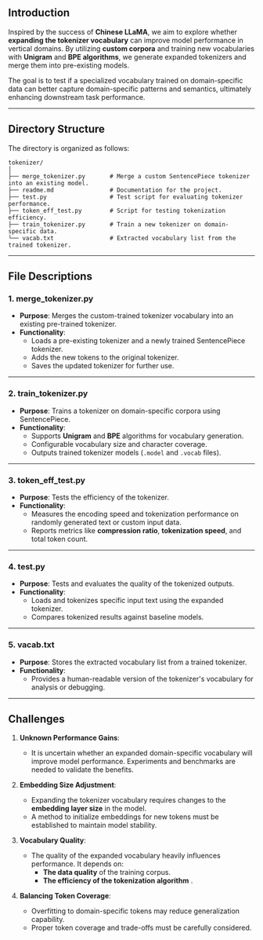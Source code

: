 ## Introduction

Inspired by the success of **Chinese LLaMA**, we aim to explore whether **expanding the tokenizer vocabulary** can improve model performance in vertical domains. By utilizing **custom corpora** and training new vocabularies with **Unigram** and **BPE algorithms**, we generate expanded tokenizers and merge them into pre-existing models. 

The goal is to test if a specialized vocabulary trained on domain-specific data can better capture domain-specific patterns and semantics, ultimately enhancing downstream task performance.

---

## Directory Structure

The directory is organized as follows:

```plaintext
tokenizer/
│
├── merge_tokenizer.py       # Merge a custom SentencePiece tokenizer into an existing model.
├── readme.md                # Documentation for the project.
├── test.py                  # Test script for evaluating tokenizer performance.
├── token_eff_test.py        # Script for testing tokenization efficiency.
├── train_tokenizer.py       # Train a new tokenizer on domain-specific data.
└── vacab.txt                # Extracted vocabulary list from the trained tokenizer.
```

---

## File Descriptions

### 1. **merge_tokenizer.py**
   - **Purpose**: Merges the custom-trained tokenizer vocabulary into an existing pre-trained tokenizer.
   - **Functionality**:
     - Loads a pre-existing tokenizer and a newly trained SentencePiece tokenizer.
     - Adds the new tokens to the original tokenizer.
     - Saves the updated tokenizer for further use.

---

### 2. **train_tokenizer.py**
   - **Purpose**: Trains a tokenizer on domain-specific corpora using SentencePiece.
   - **Functionality**:
     - Supports **Unigram** and **BPE** algorithms for vocabulary generation.
     - Configurable vocabulary size and character coverage.
     - Outputs trained tokenizer models (`.model` and `.vocab` files).

---

### 3. **token_eff_test.py**
   - **Purpose**: Tests the efficiency of the tokenizer.
   - **Functionality**:
     - Measures the encoding speed and tokenization performance on randomly generated text or custom input data.
     - Reports metrics like **compression ratio**, **tokenization speed**, and total token count.

---

### 4. **test.py**
   - **Purpose**: Tests and evaluates the quality of the tokenized outputs.
   - **Functionality**:
     - Loads and tokenizes specific input text using the expanded tokenizer.
     - Compares tokenized results against baseline models.

---

### 5. **vacab.txt**
   - **Purpose**: Stores the extracted vocabulary list from a trained tokenizer.
   - **Functionality**:
     - Provides a human-readable version of the tokenizer's vocabulary for analysis or debugging.

---

## Challenges

1. **Unknown Performance Gains**:
   - It is uncertain whether an expanded domain-specific vocabulary will improve model performance. Experiments and benchmarks are needed to validate the benefits.

2. **Embedding Size Adjustment**:
   - Expanding the tokenizer vocabulary requires changes to the **embedding layer size** in the model.
   - A method to initialize embeddings for new tokens must be established to maintain model stability.

3. **Vocabulary Quality**:
   - The quality of the expanded vocabulary heavily influences performance. It depends on:
     - **The data quality** of the training corpus.
     - **The efficiency of the tokenization algorithm** .

4. **Balancing Token Coverage**:
   - Overfitting to domain-specific tokens may reduce generalization capability.
   - Proper token coverage and trade-offs must be carefully considered.

